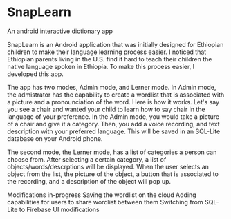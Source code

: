 # SnapLearn
An android interactive dictionary app

SnapLearn is an Android application that was initially designed for Ethiopian children to make their language learning process easier.
I noticed that Ethiopian parents living in the U.S. find it hard to teach their children the native language spoken in Ethiopia. To make
this process easier, I developed this app.

The app has two modes, Admin mode, and Lerner mode. In Admin mode, the admistrator has the capability to create a wordlist that is associated with a picture and a pronounciation of the word. Here is how it works. Let's say you see a chair and wanted your child to learn how to say chair in the language of your preference. In the Admin mode, you would take a picture of a chair and give it a category. Then, you add a voice recording, and text description with your preferred language. This will be saved in an SQL-Lite database on your Android phone. 

The second mode, the Lerner mode, has a list of categories a person can choose from. After selecting a certain category, a list of objects/words/descrptions will be displayed. When the user selects an object from the list, the picture of the object, a button that is associated to the recording, and a description of the object will pop up.


Modifications in-progress
Saving the wordlist on the cloud
Adding capabilities for users to share wordlist between them
Switching from SQL-Lite to Firebase
UI modifications
